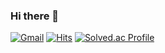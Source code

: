 ### Hi there 👋


[![Gmail](https://img.shields.io/badge/Gmail-D14836?style=for-the-badge&logo=gmail&logoColor=white&style=flat&link=mailto:dwybaek7@gmail.com)](mailto:dwybaek7@gmail.com)
[![Hits](https://hits.seeyoufarm.com/api/count/incr/badge.svg?url=https%3A%2F%2Fgithub.com%2FwooyeolBaek&count_bg=%233D84C8&title_bg=%23555555&icon=&icon_color=%23E7E7E7&title=hits&edge_flat=false)](https://hits.seeyoufarm.com)
[![Solved.ac Profile](http://mazassumnida.wtf/api/mini/generate_badge?boj=dwybaek7)](https://solved.ac/dwybaek7/)
<!--
**wooyeolBaek/wooyeolBaek** is a ✨ _special_ ✨ repository because its `README.md` (this file) appears on your GitHub profile.

Here are some ideas to get you started:

- 🔭 I’m currently working on ...
- 🌱 I’m currently learning ...
- 👯 I’m looking to collaborate on ...
- 🤔 I’m looking for help with ...
- 💬 Ask me about ...
- 📫 How to reach me: ...
- 😄 Pronouns: ...
- ⚡ Fun fact: ...


![Anurag's GitHub stats](https://github-readme-stats.vercel.app/api?username=wooyeolBaek&show_icons=true&theme=dark)
[![Solved.ac Profile](http://mazassumnida.wtf/api/v2/generate_badge?boj=dwybaek7)](https://solved.ac/dwybaek7/)  

[![Gmail](https://img.shields.io/badge/Gmail-D14836?style=for-the-badge&logo=gmail&logoColor=white&style=flat&link=mailto:100wooyeol@gmail.com)](mailto:100wooyeol@gmail.com)

[![Gmail](https://img.shields.io/badge/Gmail-D14836?style=for-the-badge&logo=gmail&logoColor=white&style=flat&link=mailto:dwybaek7@gmail.com)](mailto:dwybaek7@gmail.com)
-->
